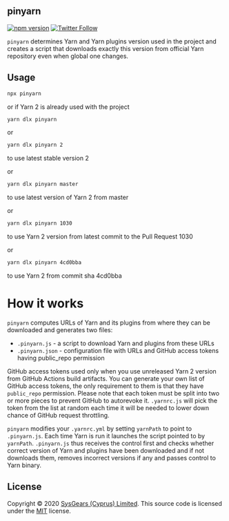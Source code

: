 ## pinyarn

[![npm version](https://badge.fury.io/js/pinyarn.svg)](https://badge.fury.io/js/pinyarn)
[![Twitter Follow](https://img.shields.io/twitter/follow/sysgears.svg?style=social)](https://twitter.com/sysgears)

`pinyarn` determines Yarn and Yarn plugins version used in the project and creates a
script that downloads exactly this version from official Yarn repository even when
global one changes.

## Usage

```bash
npx pinyarn
```

or if Yarn 2 is already used with the project

```bash
yarn dlx pinyarn
```

or

```bash
yarn dlx pinyarn 2
```

to use latest stable version 2

or

```bash
yarn dlx pinyarn master
```

to use latest version of Yarn 2 from master

or

```bash
yarn dlx pinyarn 1030
```

to use Yarn 2 version from latest commit to the Pull Request 1030

or

```bash
yarn dlx pinyarn 4cd0bba
```

to use Yarn 2 from commit sha 4cd0bba

# How it works

`pinyarn` computes URLs of Yarn and its plugins from where they can be downloaded and
generates two files:
  - `.pinyarn.js` - a script to download Yarn and plugins from these URLs
  - `.pinyarn.json` - configuration file with URLs and GitHub access tokens having public_repo permission

GitHub access tokens used only when you use unreleased Yarn 2 version from GitHub Actions build artifacts. You can generate your own list of GitHub access tokens, the
only requirement to them is that they have `public_repo` permission. Please
note that each token must be split into two or more pieces to prevent GitHub to autorevoke it. `.yarnrc.js` will pick the token from the list at random each time it will be needed to lower down chance of GitHub request throttling.

`pinyarn` modifies your `.yarnrc.yml` by setting `yarnPath` to point to `.pinyarn.js`. Each time Yarn is run it launches the script pointed to by `yarnPath`. `.pinyarn.js`
thus receives the control first and checks whether correct version of Yarn and plugins have been downloaded and if not downloads them, removes incorrect versions if any and
passes control to Yarn binary.

## License
Copyright © 2020 [SysGears (Cyprus) Limited]. This source code is licensed under the [MIT] license.

[MIT]: LICENSE
[SysGears (Cyprus) Limited]: http://sysgears.com
